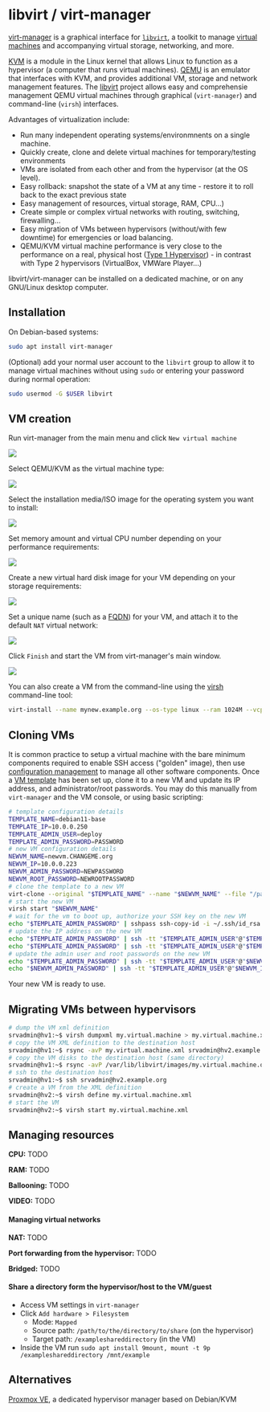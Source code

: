# libvirt / virt-manager

[virt-manager](https://en.wikipedia.org/wiki/Virtual_Machine_Manager) is a graphical interface for [`libvirt`](https://en.wikipedia.org/wiki/Libvirt), a toolkit to manage [virtual machines](https://en.wikipedia.org/wiki/Virtual_machine) and accompanying virtual storage, networking, and more.

[KVM](https://en.wikipedia.org/wiki/Kernel-based_Virtual_Machine) is a module in the Linux kernel that allows Linux to function as a hypervisor (a computer that runs virtual machines).
[QEMU](https://en.wikipedia.org/wiki/QEMU) is an emulator that interfaces with KVM, and provides additional VM, storage and network management features.
The [libvirt](https://en.wikipedia.org/wiki/Libvirt) project allows easy and comprehensie management QEMU virtual machines through graphical (`virt-manager`) and command-line (`virsh`) interfaces.

Advantages of virtualization include:

- Run many independent operating systems/environmnents on a single machine.
- Quickly create, clone and delete virtual machines for temporary/testing environments
- VMs are isolated from each other and from the hypervisor (at the OS level).
- Easy rollback: snapshot the state of a VM at any time - restore it to roll back to the exact previous state
- Easy management of resources, virtual storage, RAM, CPU...)
- Create simple or complex virtual networks with routing, switching, firewalling...
- Easy migration of VMs between hypervisors (without/with few downtime) for emergencies or load balancing.
- QEMU/KVM virtual machine performance is very close to the performance on a real, physical host ([Type 1 Hypervisor](https://en.wikipedia.org/wiki/Hypervisor#Classification)) - in contrast with Type 2 hypervisors (VirtualBox, VMWare Player...)

libvirt/virt-manager can be installed on a dedicated machine, or on any GNU/Linux desktop computer.


## Installation

On Debian-based systems:

```bash
sudo apt install virt-manager
```

(Optional) add your normal user account to the `libvirt` group to allow it to manage virtual machines without using `sudo` or entering your password during normal operation:

```bash
sudo usermod -G $USER libvirt
```


## VM creation

Run virt-manager from the main menu and click `New virtual machine`

![](https://i.imgur.com/1e2jNP0.png)

Select QEMU/KVM as the virtual machine type:

![](https://i.imgur.com/F7ZSXFS.png)

Select the installation media/ISO image for the operating system you want to install:

![](https://i.imgur.com/o5Fu0IX.png)

Set memory amount and virtual CPU number depending on your performance requirements:

![](https://i.imgur.com/0aQlobJ.png)

Create a new virtual hard disk image for your VM depending on your storage requirements:

![](https://i.imgur.com/Ra4vp3S.png)

Set a unique name (such as a [FQDN](https://en.wikipedia.org/wiki/Fully_qualified_domain_name)) for your VM, and attach it to the default `NAT` virtual network:

![](https://i.imgur.com/3Tn34xD.png)

Click `Finish` and start the VM from virt-manager's main window.

![](https://i.imgur.com/aJGkUJz.png)

You can also create a VM from the command-line using the [virsh](https://manpages.debian.org/buster/libvirt-clients/virsh.1.en.html) command-line tool:

```bash
virt-install --name mynew.example.org --os-type linux --ram 1024M --vcpu 2 --disk path=/path/to/mynew.example.org.qcow2,size=20 --graphics virtio --noautoconsole --hvm --cdrom /path/to/debian-10.3.1_amd64.iso --boot cdrom,hd
```


## Cloning VMs

It is common practice to setup a virtual machine with the bare minimum components required to enable SSH access ("golden" image), then use [configuration management](configuration-management.md) to manage all other software components. Once a [VM template](server-preparation.md) has been set up, clone it to a new VM and update its IP address, and administrator/root passwords. You may do this manually from `virt-manager` and the VM console, or using basic scripting:

<!-- TODO use virt-systprep to regenerate sshd host keys -->

```bash
# template configuration details
TEMPLATE_NAME=debian11-base
TEMPLATE_IP=10.0.0.250
TEMPLATE_ADMIN_USER=deploy
TEMPLATE_ADMIN_PASSWORD=PASSWORD
# new VM configuration details
NEWVM_NAME=newvm.CHANGEME.org
NEWVM_IP=10.0.0.223
NEWVM_ADMIN_PASSWORD=NEWPASSWORD
NEWVM_ROOT_PASSWORD=NEWROOTPASSWORD
# clone the template to a new VM
virt-clone --original "$TEMPLATE_NAME" --name "$NEWVM_NAME" --file "/path/to/$NEWVM_NAME.qcow2"
# start the new VM
virsh start "$NEWVM_NAME"
# wait for the vm to boot up, authorize your SSH key on the new VM
echo "$TEMPLATE_ADMIN_PASSWORD" | sshpass ssh-copy-id -i ~/.ssh/id_rsa "$TEMPLATE_ADMIN_USER"@"$TEMPLATE_IP"
# update the IP address on the new VM
echo "$TEMPLATE_ADMIN_PASSWORD" | ssh -tt "$TEMPLATE_ADMIN_USER"@"$TEMPLATE_IP" sudo sed -i "s/$TEMPLATE_IP/$NEWVM_IP/g" /etc/network/interfaces
echo "$TEMPLATE_ADMIN_PASSWORD" | ssh -tt "$TEMPLATE_ADMIN_USER"@"$TEMPLATE_IP" sudo systemctl restart networking # this will interrupt/cause the SSH connection to hang, just close it with Ctrl+C
# update the admin user and root passwords on the new VM
echo "$TEMPLATE_ADMIN_PASSWORD" | ssh -tt "$TEMPLATE_ADMIN_USER"@"$NEWVM_IP" "echo -e '$NEWVM_ADMIN_PASSWORD\n$NEWVM_ADMIN_PASSWORD' | sudo passwd $TEMPLATE_ADMIN_USER"
echo "$NEWVM_ADMIN_PASSWORD" | ssh -tt "$TEMPLATE_ADMIN_USER"@"$NEWVM_IP" "echo -e '$NEWVM_ROOT_PASSWORD\n$NEWVM_ROOT_PASSWORD' | sudo passwd root"
```

Your new VM is ready to use.


## Migrating VMs between hypervisors

```bash
# dump the VM xml definition
srvadmin@hv1:~$ virsh dumpxml my.virtual.machine > my.virtual.machine.xml
# copy the VM XML definition to the destination host
srvadmin@hv1:~$ rsync -avP my.virtual.machine.xml srvadmin@hv2.example.org:my.virtual.machine.xml
# copy the VM disks to the destination host (same directory)
srvadmin@hv1:~$ rsync -avP /var/lib/libvirt/images/my.virtual.machine.qcow2 srvadmin@hv2.example.org:/var/lib/libvirt/images/my.virtual.machine.qcow2
# ssh to the destination host
srvadmin@hv1:~$ ssh srvadmin@hv2.example.org
# create a VM from the XML definition
srvadmin@hv2:~$ virsh define my.virtual.machine.xml
# start the VM
srvadmin@hv2:~$ virsh start my.virtual.machine.xml
```

## Managing resources

**CPU:** TODO

**RAM:** TODO

**Ballooning:** TODO

**VIDEO:** TODO

#### Managing virtual networks

**NAT:** TODO

**Port forwarding from the hypervisor:** TODO

**Bridged:** TODO

#### Share a directory form the hypervisor/host to the VM/guest

- Access VM settings in `virt-manager`
- Click `Add hardware > Filesystem`
  - Mode: `Mapped`
  - Source path: `/path/to/the/directory/to/share` (on the hypervisor)
  - Target path: `/exampleshareddirectory` (in the VM)
- Inside the VM run `sudo apt install 9mount, mount -t 9p /exampleshareddirectory /mnt/example`


## Alternatives

[Proxmox VE](https://en.wikipedia.org/wiki/Proxmox_Virtual_Environment), a dedicated hypervisor manager based on Debian/KVM

